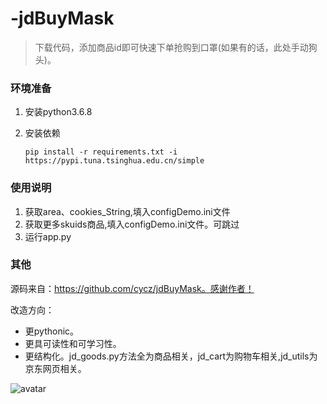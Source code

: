 # -jdBuyMask
> 下载代码，添加商品id即可快速下单抢购到口罩(如果有的话，此处手动狗头)。

### 环境准备

1. 安装python3.6.8

2. 安装依赖

   ```
   pip install -r requirements.txt -i https://pypi.tuna.tsinghua.edu.cn/simple
   ```

   

### 使用说明

1. 获取area、cookies_String,填入configDemo.ini文件
2. 获取更多skuids商品,填入configDemo.ini文件。可跳过
3. 运行app.py



### 其他

源码来自：https://github.com/cycz/jdBuyMask。感谢作者！

改造方向：

* 更pythonic。
* 更具可读性和可学习性。
* 更结构化。jd_goods.py方法全为商品相关，jd_cart为购物车相关,jd_utils为京东网页相关。



![avatar](http://baidu.com/pic/doge.png)
